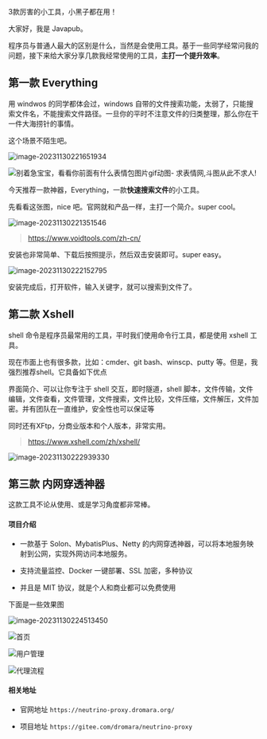 <!--
 * @Author: JavaPub
 * @Date: 2023-11-30 22:02:48
 * @LastEditors: your name
 * @LastEditTime: 2023-12-01 08:41:06
 * @Description: Here is the JavaPub code base. Search JavaPub on the whole web.
 * @FilePath: \JavaPub-Blog\docs\posts\tools\windwos_tools1.md
-->
3款厉害的小工具，小黑子都在用！

大家好，我是 Javapub。

程序员与普通人最大的区别是什么，当然是会使用工具。基于一些同学经常问我的问题，接下来给大家分享几款我经常使用的工具，**主打一个提升效率**。

## 第一款 Everything

用 windwos 的同学都体会过，windows 自带的文件搜索功能，太弱了，只能搜索文件名，不能搜索文件路径。一旦你的平时不注意文件的归类整理，那么你在干一件大海捞针的事情。

这个场景不陌生吧。

![image-20231130221651934](https://javapub-common-oss.oss-cn-beijing.aliyuncs.com/javapub/image-20231130221651934.png)

![别着急宝宝，看看你前面有什么表情包图片gif动图- 求表情网,斗图从此不求人!](https://javapub-common-oss.oss-cn-beijing.aliyuncs.com/javapub/606c5d95c9194Lm7.gif)

今天推荐一款神器，Everything，一款**快速搜索文件**的小工具。

先看看这张图，nice 吧。官网就和产品一样，主打一个简介。super cool。

![image-20231130221351546](https://javapub-common-oss.oss-cn-beijing.aliyuncs.com/javapub/image-20231130221351546.png)

> https://www.voidtools.com/zh-cn/

安装也非常简单、下载后按照提示，然后双击安装即可。super easy。

![image-20231130222152795](https://javapub-common-oss.oss-cn-beijing.aliyuncs.com/javapub/image-20231130222152795.png)

安装完成后，打开软件，输入关键字，就可以搜索到文件了。

## 第二款 Xshell

shell 命令是程序员最常用的工具，平时我们使用命令行工具，都是使用 xshell 工具。

现在市面上也有很多款，比如：cmder、git bash、winscp、putty 等。但是，我强烈推荐shell。它具备如下优点

界面简介、可以让你专注于 shell 交互，即时隧道，shell 脚本，文件传输，文件编辑，文件查看，文件管理，文件搜索，文件比较，文件压缩，文件解压，文件加密。并有团队在一直维护，安全性也可以保证等

同时还有XFtp，分商业版本和个人版本，非常实用。

> https://www.xshell.com/zh/xshell/

![image-20231130222939330](https://javapub-common-oss.oss-cn-beijing.aliyuncs.com/javapub/image-20231130222939330.png)

## 第三款 内网穿透神器

这款工具不论从使用、或是学习角度都非常棒。

#### 项目介绍

- 一款基于 Solon、MybatisPlus、Netty 的内网穿透神器，可以将本地服务映射到公网，实现外网访问本地服务。

- 支持流量监控、Docker 一键部署、SSL 加密，多种协议

- 并且是 MIT 协议，就是个人和商业都可以免费使用

下面是一些效果图

![image-20231130224513450](https://javapub-common-oss.oss-cn-beijing.aliyuncs.com/javapub/image-20231130224513450.png)



![首页](https://javapub-common-oss.oss-cn-beijing.aliyuncs.com/javapub/home.png)

![用户管理](https://javapub-common-oss.oss-cn-beijing.aliyuncs.com/javapub/user-manager1.png)

![代理流程](https://javapub-common-oss.oss-cn-beijing.aliyuncs.com/javapub/neutrino-proxy-process.jpg)

#### 相关地址

- 官网地址 `https://neutrino-proxy.dromara.org/`

- 项目地址 `https://gitee.com/dromara/neutrino-proxy`

